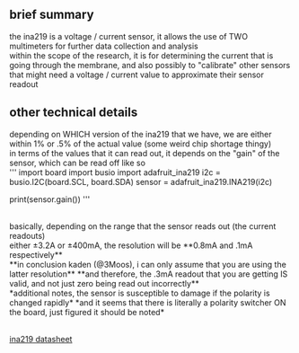 ## brief summary
the ina219 is a voltage / current sensor, it allows the use of TWO multimeters for further data collection and analysis
<br>within the scope of the research, it is for determining the current that is going through the membrane, and also possibly to "calibrate" other sensors that might need a voltage / current value to approximate their sensor readout

## other technical details
depending on WHICH version of the ina219 that we have, we are either within 1% or .5% of the actual value (some weird chip shortage thingy)
<br>in terms of the values that it can read out, it depends on the "gain" of the sensor, which can be read off like so
<br>
'''
import board
import busio
import adafruit_ina219
i2c = busio.I2C(board.SCL, board.SDA)
sensor = adafruit_ina219.INA219(i2c)

print(sensor.gain())
'''

<br>
basically, depending on the range that the sensor reads out (the current readouts)
<br>either ±3.2A or ±400mA, the resolution will be **0.8mA and .1mA respectively**
<br>
**in conclusion kaden (@3Moos), i can only assume that you are using the latter resolution**
**and therefore, the .3mA readout that you are getting IS valid, and not just zero being read out incorrectly**
<br>
*additional notes, the sensor is susceptible to damage if the polarity is changed rapidly*
*and it seems that there is literally a polarity switcher ON the board, just figured it should be noted*

<br>[ina219 datasheet](https://learn.adafruit.com/adafruit-ina219-current-sensor-breakout?view=all)
